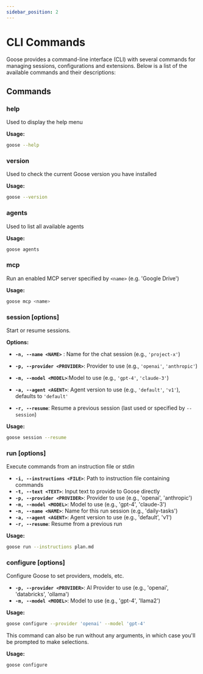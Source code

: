 ```yaml
---
sidebar_position: 2
---
```

# CLI Commands

Goose provides a command-line interface (CLI) with several commands for managing sessions, configurations and extensions. Below is a list of the available commands and their  descriptions:

## Commands

### help

Used to display the help menu

**Usage:**
```bash
goose --help
```

### version

Used to check the current Goose version you have installed

**Usage:**
```bash
goose --version
```

### agents

Used to list all available agents

**Usage:**
```bash
goose agents
```

### mcp

Run an enabled MCP server specified by `<name>` (e.g. 'Google Drive')

**Usage:**
```bash
goose mcp <name>
```

### session [options]

Start or resume sessions.

**Options:**
- **`-n, --name <NAME>`** : Name for the chat session (e.g., `'project-x'`)

- **`-p, --provider <PROVIDER>`**: Provider to use (e.g., `'openai'`, `'anthropic'`)

- **`-m, --model <MODEL>`**:Model to use (e.g., `'gpt-4'`, `'claude-3'`)

- **`-a, --agent <AGENT>`**: Agent version to use (e.g., `'default'`, `'v1'`), defaults to `'default'`

- **`-r, --resume`**: Resume a previous session (last used or specified by `--session`)


**Usage:**
```bash
goose session --resume
```

### run [options]

Execute commands from an instruction file or stdin

- **`-i, --instructions <FILE>`**: Path to instruction file containing commands  
- **`-t, --text <TEXT>`**: Input text to provide to Goose directly  
- **`-p, --provider <PROVIDER>`**: Provider to use (e.g., 'openai', 'anthropic')  
- **`-m, --model <MODEL>`**: Model to use (e.g., 'gpt-4', 'claude-3')  
- **`-n, --name <NAME>`**: Name for this run session (e.g., 'daily-tasks')  
- **`-a, --agent <AGENT>`**: Agent version to use (e.g., 'default', 'v1')  
- **`-r, --resume`**: Resume from a previous run  

**Usage:**
```bash
goose run --instructions plan.md
```

### configure [options]

Configure Goose to set providers, models, etc. 

- **`-p, --provider <PROVIDER>`**: AI Provider to use (e.g., 'openai', 'databricks', 'ollama')
- **`-m, --model <MODEL>`**: Model to use (e.g., 'gpt-4', 'llama2')


**Usage:**
```bash
goose configure --provider 'openai' --model 'gpt-4'
```

This command can also be run without any arguments, in which case you'll be prompted to make selections.

**Usage:**
```bash
goose configure
```